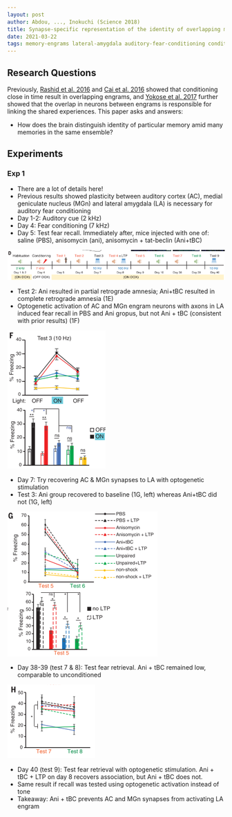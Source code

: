 ```yaml
---
layout: post
author: Abdou, ..., Inokuchi (Science 2018)
title: Synapse-specific representation of the identity of overlapping memory engrams
date: 2021-03-22
tags: memory-engrams lateral-amygdala auditory-fear-conditioning conditioned-taste-aversion
---
```


## Research Questions

Previously, [Rashid et al. 2016](../_kernel_papers_drafts/rashid_science_2016_competition_memory_engrams.md)
and [Cai et al. 2016](../_kernel_papers_drafts/cai_nature_2016_shared_memory_engrams.md) showed that conditioning
close in time result in overlapping engrams, and [Yokose et al. 2017](yokose_science_2017_overlapping_memory_engrams.md)
further showed that the overlap in neurons between engrams is responsible for linking the 
shared experiences. This paper asks and answers:

- How does the brain distinguish identity of particular memory amid many
memories in the same ensemble?
  

## Experiments

### Exp 1

- There are a lot of details here!
- Previous results showed plasticity between auditory cortex (AC), medial
  geniculate nucleus (MGn) and lateral amygdala (LA) is necessary for auditory fear conditioning
- Day 1-2: Auditory cue (2 kHz)
- Day 4: Fear conditioning (7 kHz)
- Day 5: Test fear recall. Immediately after, mice injected with one of: saline (PBS), anisomycin (ani), 
  anisomycin + tat-beclin (Ani+tBC)


![1D](abdou_science_2018_overlapping_memory_engrams/1D.png)  

- Test 2: Ani resulted in partial retrograde amnesia; Ani+tBC resulted in complete retrograde amnesia (1E)
- Optogenetic activation of AC and MGn engram neurons with axons in LA induced fear recall in
 PBS and Ani gropus, but not Ani + tBC (consistent with prior results) (1F)

![1F](abdou_science_2018_overlapping_memory_engrams/1F.png)

- Day 7: Try recovering AC & MGn synapses to LA with optogenetic stimulation
- Test 3: Ani group recovered to baseline (1G, left) whereas Ani+tBC did not (1G, left) 

![1G](abdou_science_2018_overlapping_memory_engrams/1G.png)

- Day 38-39 (test 7 & 8): Test fear retrieval. Ani + tBC remained low, comparable to unconditioned

![1H](abdou_science_2018_overlapping_memory_engrams/1H.png)

- Day 40 (test 9): Test fear retrieval with optogenetic stimulation. Ani + tBC + LTP on day 8
recovers association, but Ani + tBC does not.
- Same result if recall was tested using optogenetic activation instead of tone
- Takeaway: Ani + tBC prevents AC and MGn synapses from activating LA engram 

